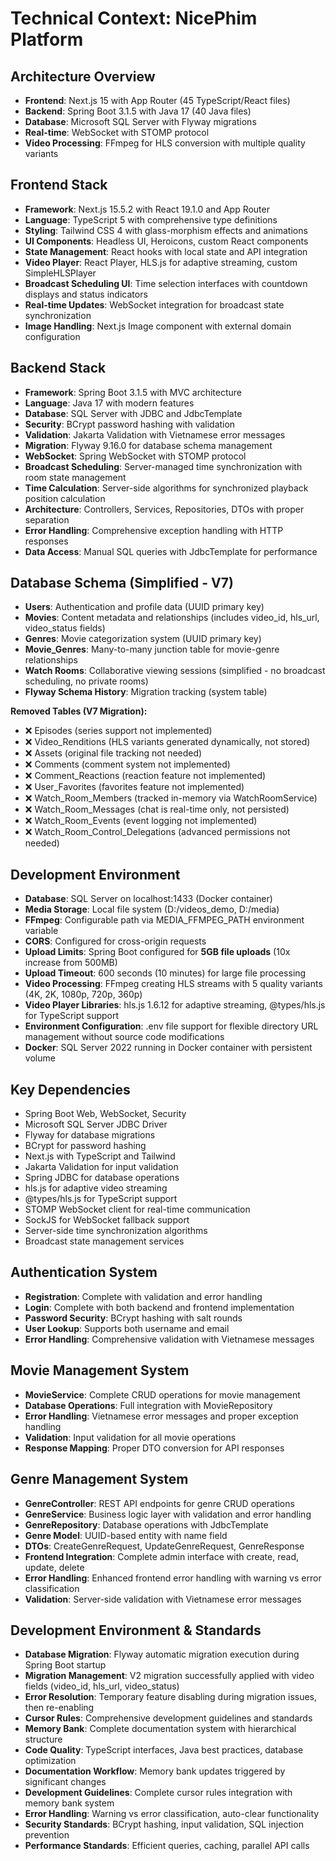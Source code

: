 # Technical Context: NicePhim Platform

## Architecture Overview
- **Frontend**: Next.js 15 with App Router (45 TypeScript/React files)
- **Backend**: Spring Boot 3.1.5 with Java 17 (40 Java files)
- **Database**: Microsoft SQL Server with Flyway migrations
- **Real-time**: WebSocket with STOMP protocol
- **Video Processing**: FFmpeg for HLS conversion with multiple quality variants

## Frontend Stack
- **Framework**: Next.js 15.5.2 with React 19.1.0 and App Router
- **Language**: TypeScript 5 with comprehensive type definitions
- **Styling**: Tailwind CSS 4 with glass-morphism effects and animations
- **UI Components**: Headless UI, Heroicons, custom React components
- **State Management**: React hooks with local state and API integration
- **Video Player**: React Player, HLS.js for adaptive streaming, custom SimpleHLSPlayer
- **Broadcast Scheduling UI**: Time selection interfaces with countdown displays and status indicators
- **Real-time Updates**: WebSocket integration for broadcast state synchronization
- **Image Handling**: Next.js Image component with external domain configuration

## Backend Stack
- **Framework**: Spring Boot 3.1.5 with MVC architecture
- **Language**: Java 17 with modern features
- **Database**: SQL Server with JDBC and JdbcTemplate
- **Security**: BCrypt password hashing with validation
- **Validation**: Jakarta Validation with Vietnamese error messages
- **Migration**: Flyway 9.16.0 for database schema management
- **WebSocket**: Spring WebSocket with STOMP protocol
- **Broadcast Scheduling**: Server-managed time synchronization with room state management
- **Time Calculation**: Server-side algorithms for synchronized playback position calculation
- **Architecture**: Controllers, Services, Repositories, DTOs with proper separation
- **Error Handling**: Comprehensive exception handling with HTTP responses
- **Data Access**: Manual SQL queries with JdbcTemplate for performance

## Database Schema (Simplified - V7)
- **Users**: Authentication and profile data (UUID primary key)
- **Movies**: Content metadata and relationships (includes video_id, hls_url, video_status fields)
- **Genres**: Movie categorization system (UUID primary key)
- **Movie_Genres**: Many-to-many junction table for movie-genre relationships
- **Watch Rooms**: Collaborative viewing sessions (simplified - no broadcast scheduling, no private rooms)
- **Flyway Schema History**: Migration tracking (system table)

**Removed Tables (V7 Migration):**
- ❌ Episodes (series support not implemented)
- ❌ Video_Renditions (HLS variants generated dynamically, not stored)
- ❌ Assets (original file tracking not needed)
- ❌ Comments (comment system not implemented)
- ❌ Comment_Reactions (reaction feature not implemented)
- ❌ User_Favorites (favorites feature not implemented)
- ❌ Watch_Room_Members (tracked in-memory via WatchRoomService)
- ❌ Watch_Room_Messages (chat is real-time only, not persisted)
- ❌ Watch_Room_Events (event logging not implemented)
- ❌ Watch_Room_Control_Delegations (advanced permissions not needed)

## Development Environment
- **Database**: SQL Server on localhost:1433 (Docker container)
- **Media Storage**: Local file system (D:/videos_demo, D:/media)
- **FFmpeg**: Configurable path via MEDIA_FFMPEG_PATH environment variable
- **CORS**: Configured for cross-origin requests
- **Upload Limits**: Spring Boot configured for **5GB file uploads** (10x increase from 500MB)
- **Upload Timeout**: 600 seconds (10 minutes) for large file processing
- **Video Processing**: FFmpeg creating HLS streams with 5 quality variants (4K, 2K, 1080p, 720p, 360p)
- **Video Player Libraries**: hls.js 1.6.12 for adaptive streaming, @types/hls.js for TypeScript support
- **Environment Configuration**: .env file support for flexible directory URL management without source code modifications
- **Docker**: SQL Server 2022 running in Docker container with persistent volume

## Key Dependencies
- Spring Boot Web, WebSocket, Security
- Microsoft SQL Server JDBC Driver
- Flyway for database migrations
- BCrypt for password hashing
- Next.js with TypeScript and Tailwind
- Jakarta Validation for input validation
- Spring JDBC for database operations
- hls.js for adaptive video streaming
- @types/hls.js for TypeScript support
- STOMP WebSocket client for real-time communication
- SockJS for WebSocket fallback support
- Server-side time synchronization algorithms
- Broadcast state management services

## Authentication System
- **Registration**: Complete with validation and error handling
- **Login**: Complete with both backend and frontend implementation
- **Password Security**: BCrypt hashing with salt rounds
- **User Lookup**: Supports both username and email
- **Error Handling**: Comprehensive validation with Vietnamese messages

## Movie Management System
- **MovieService**: Complete CRUD operations for movie management
- **Database Operations**: Full integration with MovieRepository
- **Error Handling**: Vietnamese error messages and proper exception handling
- **Validation**: Input validation for all movie operations
- **Response Mapping**: Proper DTO conversion for API responses

## Genre Management System
- **GenreController**: REST API endpoints for genre CRUD operations
- **GenreService**: Business logic layer with validation and error handling
- **GenreRepository**: Database operations with JdbcTemplate
- **Genre Model**: UUID-based entity with name field
- **DTOs**: CreateGenreRequest, UpdateGenreRequest, GenreResponse
- **Frontend Integration**: Complete admin interface with create, read, update, delete
- **Error Handling**: Enhanced frontend error handling with warning vs error classification
- **Validation**: Server-side validation with Vietnamese error messages

## Development Environment & Standards
- **Database Migration**: Flyway automatic migration execution during Spring Boot startup
- **Migration Management**: V2 migration successfully applied with video fields (video_id, hls_url, video_status)
- **Error Resolution**: Temporary feature disabling during migration issues, then re-enabling
- **Cursor Rules**: Comprehensive development guidelines and standards
- **Memory Bank**: Complete documentation system with hierarchical structure
- **Code Quality**: TypeScript interfaces, Java best practices, database optimization
- **Documentation Workflow**: Memory bank updates triggered by significant changes
- **Development Guidelines**: Complete cursor rules integration with memory bank system
- **Error Handling**: Warning vs error classification, auto-clear functionality
- **Security Standards**: BCrypt hashing, input validation, SQL injection prevention
- **Performance Standards**: Efficient queries, caching, parallel API calls


